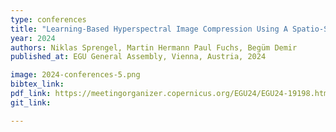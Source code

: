 ```yaml
---
type: conferences
title: "Learning-Based Hyperspectral Image Compression Using A Spatio-Spectral Approach"
year: 2024
authors: Niklas Sprengel, Martin Hermann Paul Fuchs, Begüm Demir
published_at: EGU General Assembly, Vienna, Austria, 2024

image: 2024-conferences-5.png
bibtex_link:
pdf_link: https://meetingorganizer.copernicus.org/EGU24/EGU24-19198.html?pdf
git_link:

---
```


